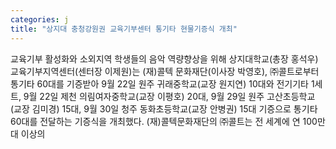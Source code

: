 ```yaml
---
categories: j
title: "상지대 충청강원권 교육기부센터 통기타 현물기증식 개최"
---
```

교육기부 활성화와 소외지역 학생들의 음악 역량향상을 위해 상지대학교(총장 홍석우) 교육기부지역센터(센터장 이제원)는 (재)콜텍 문화재단(이사장 박영호), ㈜콜트로부터 통기타 60대를 기증받아 9월 22일 원주 귀래중학교(교장 원지연) 10대와 전기기타 1세트, 9월 22일 제천 의림여자중학교(교장 이평호) 20대, 9월 29일 원주 고산초등학교(교장 김미경) 15대, 9월 30일 청주 동화초등학교(교장 안병권) 15대 기증으로 통기타 60대를 전달하는 기증식을 개최했다. (재)콜텍문화재단의 ㈜콜트는 전 세계에 연 100만대 이상의